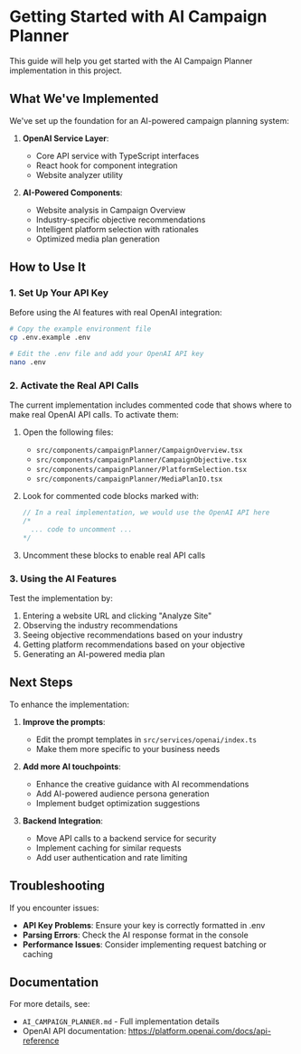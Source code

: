 # Getting Started with AI Campaign Planner

This guide will help you get started with the AI Campaign Planner implementation in this project.

## What We've Implemented

We've set up the foundation for an AI-powered campaign planning system:

1. **OpenAI Service Layer**:
   - Core API service with TypeScript interfaces
   - React hook for component integration
   - Website analyzer utility

2. **AI-Powered Components**:
   - Website analysis in Campaign Overview
   - Industry-specific objective recommendations
   - Intelligent platform selection with rationales
   - Optimized media plan generation

## How to Use It

### 1. Set Up Your API Key

Before using the AI features with real OpenAI integration:

```bash
# Copy the example environment file
cp .env.example .env

# Edit the .env file and add your OpenAI API key
nano .env
```

### 2. Activate the Real API Calls

The current implementation includes commented code that shows where to make real OpenAI API calls. To activate them:

1. Open the following files:
   - `src/components/campaignPlanner/CampaignOverview.tsx`
   - `src/components/campaignPlanner/CampaignObjective.tsx`
   - `src/components/campaignPlanner/PlatformSelection.tsx`
   - `src/components/campaignPlanner/MediaPlanIO.tsx`

2. Look for commented code blocks marked with: 
   ```typescript
   // In a real implementation, we would use the OpenAI API here
   /*
     ... code to uncomment ...
   */
   ```

3. Uncomment these blocks to enable real API calls

### 3. Using the AI Features

Test the implementation by:

1. Entering a website URL and clicking "Analyze Site"
2. Observing the industry recommendations
3. Seeing objective recommendations based on your industry
4. Getting platform recommendations based on your objective
5. Generating an AI-powered media plan

## Next Steps

To enhance the implementation:

1. **Improve the prompts**:
   - Edit the prompt templates in `src/services/openai/index.ts`
   - Make them more specific to your business needs

2. **Add more AI touchpoints**:
   - Enhance the creative guidance with AI recommendations
   - Add AI-powered audience persona generation
   - Implement budget optimization suggestions

3. **Backend Integration**:
   - Move API calls to a backend service for security
   - Implement caching for similar requests
   - Add user authentication and rate limiting

## Troubleshooting

If you encounter issues:

- **API Key Problems**: Ensure your key is correctly formatted in .env
- **Parsing Errors**: Check the AI response format in the console
- **Performance Issues**: Consider implementing request batching or caching

## Documentation

For more details, see:

- `AI_CAMPAIGN_PLANNER.md` - Full implementation details
- OpenAI API documentation: https://platform.openai.com/docs/api-reference 